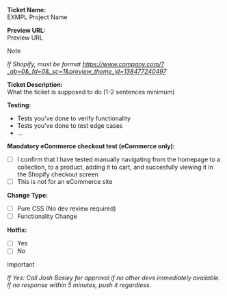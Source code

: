 **Ticket Name:**  
EXMPL Project Name

**Preview URL:**  
Preview URL

> [!NOTE]
> *If Shopify, must be format https://www.company.com/?_ab=0&_fd=0&_sc=1&preview_theme_id=138477240497*

**Ticket Description:**  
What the ticket is supposed to do (1-2 sentences minimum)

**Testing:**  
- Tests you've done to verify functionality
- Tests you've done to test edge cases
- ...

**Mandatory eCommerce checkout test (eCommerce only):**
- [ ] I confirm that I have tested manually navigating from the homepage to a collection, to a product, adding it to cart, and succesfully viewing it in the Shopify checkout screen
- [ ] This is not for an eCommerce site

**Change Type:**
- [ ] Pure CSS (No dev review required)
- [ ] Functionality Change

**Hotfix:**  
- [ ] Yes  
- [ ] No  

> [!IMPORTANT]
> *If Yes: Call Josh Bosley for approval if no other devs immediately available.*  
> *If no response within 5 minutes, push it regardless.*
